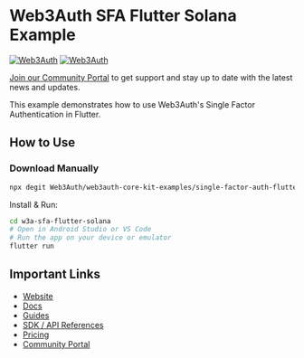 # Web3Auth SFA Flutter Solana Example

[![Web3Auth](https://img.shields.io/badge/Web3Auth-SDK-blue)](https://web3auth.io/docs/sdk/core-kit/sfa-flutter)
[![Web3Auth](https://img.shields.io/badge/Web3Auth-Community-cyan)](https://community.web3auth.io)

[Join our Community Portal](https://community.web3auth.io/) to get support and stay up to date with the latest news and updates.

This example demonstrates how to use Web3Auth's Single Factor Authentication in Flutter.

## How to Use

### Download Manually

```bash
npx degit Web3Auth/web3auth-core-kit-examples/single-factor-auth-flutter/sfa_flutter_solana w3a-sfa-flutter-solana
```

Install & Run:

```bash
cd w3a-sfa-flutter-solana
# Open in Android Studio or VS Code
# Run the app on your device or emulator
flutter run
```

## Important Links

- [Website](https://web3auth.io)
- [Docs](https://web3auth.io/docs)
- [Guides](https://web3auth.io/docs/guides)
- [SDK / API References](https://web3auth.io/docs/sdk)
- [Pricing](https://web3auth.io/pricing.html)
- [Community Portal](https://community.web3auth.io)
